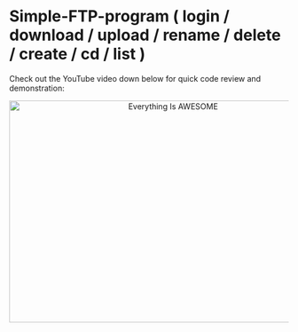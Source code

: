 # Simple-FTP-program ( login / download / upload / rename / delete / create / cd / list )


Check out the YouTube video down below for quick code review and demonstration:


<div align="center">
      <a href="https://youtu.be/iBfx60QNiBc">
     <img 
      src="https://img.youtube.com/vi/iBfx60QNiBc/0.jpg" 
      alt="Everything Is AWESOME" 
      height="400" width="575">
      </a>
    </div>
